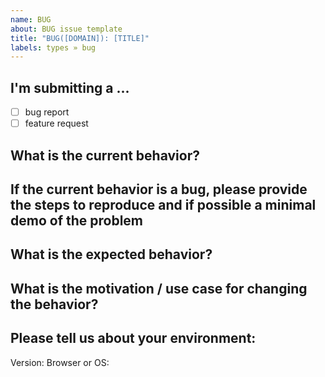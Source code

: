 ```yaml
---
name: BUG
about: BUG issue template
title: "BUG([DOMAIN]): [TITLE]"
labels: types » bug
---
```


## I'm submitting a ...

- [ ] bug report
- [ ] feature request

## What is the current behavior?

## If the current behavior is a bug, please provide the steps to reproduce and if possible a minimal demo of the problem

## What is the expected behavior?

## What is the motivation / use case for changing the behavior?

## Please tell us about your environment:

Version:
Browser or OS:
